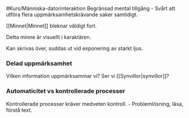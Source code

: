 #Kurs/Människa-datorinteraktion 
Begränsad mental tillgång - Svårt att utföra flera uppmärksamhetskrävande saker samtidigt.

[[Minnet|Minnet]] bleknar väldigt fort.

Detta minne är visuellt i karaktären.

Kan skrivas över, suddas ut vid exponering av starkt ljus.

### Delad uppmärksamhet
Vilken information uppmärksammar vi? Ser vi [[Synvillor|synvillor]]?

### Automaticitet vs kontrollerade processer
Kontrollerade processer kräver medveten kontroll. - Problemlösning, läsa, förstå text.